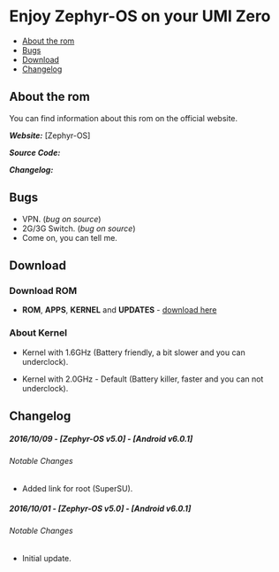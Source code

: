 # Enjoy Zephyr-OS on your UMI Zero

 * [About the rom](#about-the-rom)
 * [Bugs](#bugs)
 * [Download](#download)
 * [Changelog](#changelog)

## About the rom

You can find information about this rom on the official website.

***Website:*** [Zephyr-OS]

***Source Code:*** 

***Changelog:*** 

## Bugs

 * VPN. (_bug on source_)
 * 2G/3G Switch. (_bug on source_)
 * Come on, you can tell me.

## Download

### Download ROM

 * **ROM**, **APPS**, **KERNEL** and **UPDATES** - [download here](https://mega.nz/#F!ZMsDyDSB!x-4sEFFD7U4-2m3WMQTpsg)

### About Kernel

 * Kernel with 1.6GHz (Battery friendly, a bit slower and you can underclock).

 * Kernel with 2.0GHz - Default (Battery killer, faster and you can not underclock).

## Changelog

##### 2016/10/09 - [Zephyr-OS v5.0] - [Android v6.0.1]

###### Notable Changes

 * Added link for root (SuperSU).

##### 2016/10/01 - [Zephyr-OS v5.0] - [Android v6.0.1]

###### Notable Changes

 * Initial update.

